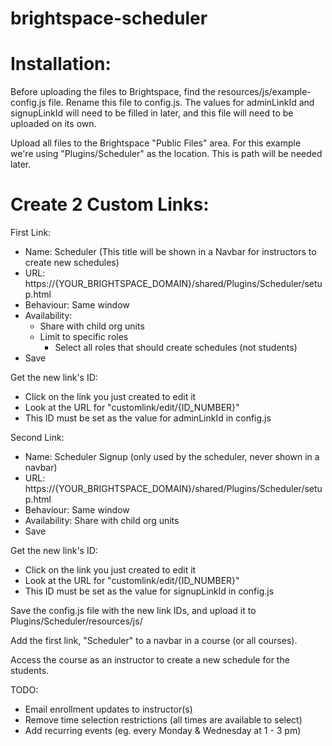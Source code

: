 # brightspace-scheduler

# Installation:

Before uploading the files to Brightspace, find the resources/js/example-config.js file. Rename this file to config.js. The values for adminLinkId and signupLinkId will need to be filled in later, and this file will need to be uploaded on its own.

Upload all files to the Brightspace "Public Files" area. For this example we're using "Plugins/Scheduler" as the location. This is path will be needed later.

# Create 2 Custom Links:

First Link:
- Name: Scheduler (This title will be shown in a Navbar for instructors to create new schedules)
- URL: https://{YOUR_BRIGHTSPACE_DOMAIN}/shared/Plugins/Scheduler/setup.html
- Behaviour: Same window
- Availability:
	- Share with child org units
	- Limit to specific roles
		- Select all roles that should create schedules (not students)
- Save

Get the new link's ID:
- Click on the link you just created to edit it
- Look at the URL for "customlink/edit/{ID_NUMBER}"
- This ID must be set as the value for adminLinkId in config.js

Second Link:
- Name: Scheduler Signup (only used by the scheduler, never shown in a navbar)
- URL: https://{YOUR_BRIGHTSPACE_DOMAIN}/shared/Plugins/Scheduler/setup.html
- Behaviour: Same window
- Availability: Share with child org units
- Save

Get the new link's ID:
- Click on the link you just created to edit it
- Look at the URL for "customlink/edit/{ID_NUMBER}"
- This ID must be set as the value for signupLinkId in config.js

Save the config.js file with the new link IDs, and upload it to Plugins/Scheduler/resources/js/

Add the first link, "Scheduler" to a navbar in a course (or all courses).

Access the course as an instructor to create a new schedule for the students.

TODO:
- Email enrollment updates to instructor(s)
- Remove time selection restrictions (all times are available to select)
- Add recurring events (eg. every Monday & Wednesday at 1 - 3 pm)
